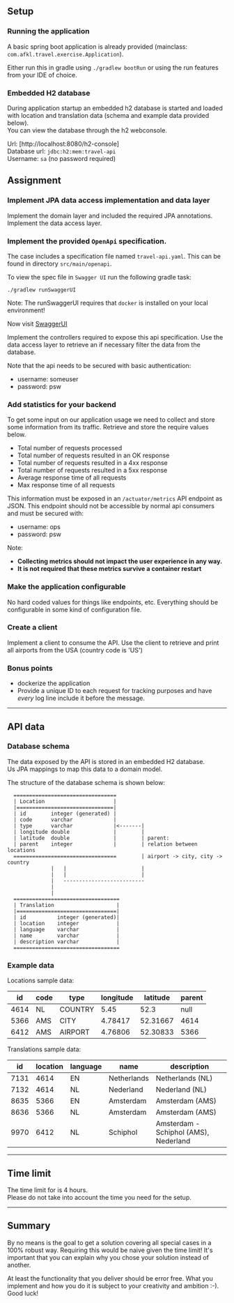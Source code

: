 Setup
-----

### Running the application

A basic spring boot application is already provided (mainclass: `com.afkl.travel.exercise.Application`).

Either run this in gradle using `./gradlew bootRun` or using the run features from your IDE of choice.

### Embedded H2 database

During application startup an embedded h2 database is started and loaded with location and translation data (schema and example data provided below).   
You can view the database through the h2 webconsole.   

Url: [http://localhost:8080/h2-console]   
Database url: `jdbc:h2:mem:travel-api`   
Username: `sa` (no password required)   

Assignment
----------

### Implement JPA data access implementation and data layer

Implement the domain layer and included the required JPA annotations.
Implement the data access layer.

### Implement the provided `OpenApi` specification.

The case includes a specification file named `travel-api.yaml`.
This can be found in directory `src/main/openapi`.

To view the spec file in `Swagger UI` run the following gradle task:

```
./gradlew runSwaggerUI
```

Note:
The runSwaggerUI requires that `docker` is installed on your local environment!

Now visit [SwaggerUI](http://localhost:8050)

Implement the controllers required to expose this api specification.
Use the data access layer to retrieve an if necessary filter the data from the database.

Note that the api needs to be secured with basic authentication:
- username: someuser
- password: psw

### Add statistics for your backend

To get some input on our application usage we need to collect and store
some information from its traffic. Retrieve and store the require values
below.

-   Total number of requests processed
-   Total number of requests resulted in an OK response
-   Total number of requests resulted in a 4xx response
-   Total number of requests resulted in a 5xx response
-   Average response time of all requests
-   Max response time of all requests

This information must be exposed in an `/actuator/metrics` API endpoint as JSON.
This endpoint should not be accessible by normal api consumers and must be secured with:
- username: ops
- password: psw

Note:
- **Collecting metrics should not impact the user experience in any way.**
- **It is not required that these metrics survive a container restart**

### Make the application configurable

No hard coded values for things like endpoints, etc. Everything should
be configurable in some kind of configuration file.

### Create a client

Implement a client to consume the API.
Use the client to retrieve and print all airports from the USA (country code is 'US')

### Bonus points

- dockerize the application
- Provide a unique ID to each request for tracking purposes and have *every* log line include it before the message.

---

API data
--------

### Database schema

The data exposed by the API is stored in an embedded H2 database.   
Us JPA mappings to map this data to a domain model.   

The structure of the database schema is shown below:

      =================================
      | Location                      |
      |===============================|
      | id        integer (generated) |
      | code      varchar             |
      | type      varchar             |<-------|
      | longitude double              |        |
      | latitude  double              |        | parent:                           
      | parent    integer             |        | relation between locations 
      =================================        | airport -> city, city -> country   
                  |   |                        |
                  |   |                        |
                  |   --------------------------
                  |
                  |
      ==================================
      | Translation                    |
      |================================|
      | id          integer (generated)|
      | location    integer            |
      | language    varchar            |
      | name        varchar            |
      | description varchar            |
      ==================================
      
### Example data

Locations sample data:

| id | code | type | longitude | latitude | parent |
|----|------|------|-----------|----------|--------|
| 4614|NL|COUNTRY|5.45|52.3|null|
| 5366|AMS|CITY|4.78417|52.31667|4614|
| 6412|AMS|AIRPORT|4.76806|52.30833|5366|

Translations sample data:

| id   | location | language | name        | description                           |
|------|----------|----------|-------------|---------------------------------------|
| 7131 | 4614     | EN       | Netherlands | Netherlands (NL)                      |
| 7132 | 4614     | NL       | Nederland   | Nederland (NL)                        |
| 8635 | 5366     | EN       | Amsterdam   | Amsterdam (AMS)                       |
| 8636 | 5366     | NL       | Amsterdam   | Amsterdam (AMS)                       |
| 9970 | 6412     | NL       | Schiphol    | Amsterdam - Schiphol (AMS), Nederland |

---

Time limit
----------

The time limit for is 4 hours.\
Please do not take into account the time you need for the setup.

---

Summary
-------

By no means is the goal to get a solution covering all special cases in
a 100% robust way. Requiring this would be naive given the time limit!
It's important that you can explain why you chose your solution instead
of another.

At least the functionality that you deliver should be error free. What
you implement and how you do it is subject to your creativity and
ambition :-). Good luck!
